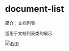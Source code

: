 # document-list

简介：文档列表

适用于文档列表类的展示

![截图](https://img.alicdn.com/tfs/TB1jmpOhkvoK1RjSZFwXXciCFXa-2866-458.png)
